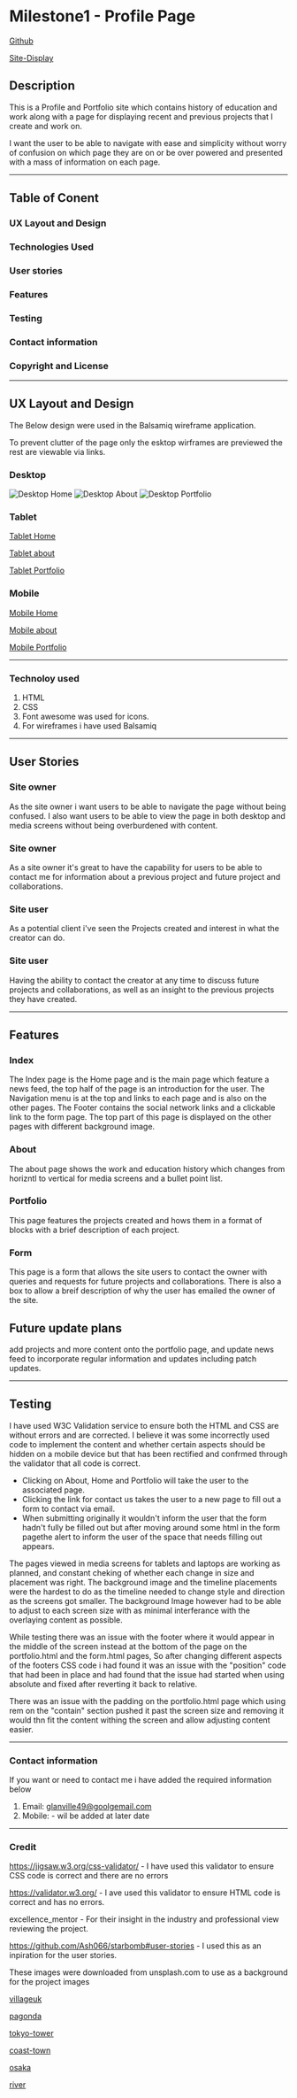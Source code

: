# Milestone1 - Profile Page

[Github](https://github.com/Paul-Glanville/milestone1 "Github project page")

[Site-Display](https://paul-glanville.github.io/milestone1/)

## Description

This is a Profile and Portfolio site which contains history of education and work along with a page for displaying recent and previous projects that I create and work on.

I want the user to be able to navigate with ease and simplicity without worry of confusion on which page they are on or be over powered and presented with a mass of information on each page. 

---

## Table of Conent
### UX Layout and Design
### Technologies Used
### User stories
### Features
### Testing
### Contact information
### Copyright and License

---

## UX Layout and Design
The Below design were used in the Balsamiq wireframe application.

To prevent clutter of the page only the esktop wirframes are previewed the rest are viewable via links.
### Desktop
![Desktop Home](/assets/wireframes/desktop-home.png)
![Desktop About](/assets/wireframes/desktop-about.png)
![Desktop Portfolio](/assets/wireframes/desktop-portfolio.png)

### Tablet
[Tablet Home](/assets/wireframes/tablet-home.png)

[Tablet about](/assets/wireframes/tablet-about.png)

[Tablet Portfolio](/assets/wireframes/tablet-portfolio.png)

### Mobile
[Mobile Home](/assets/wireframes/mobile-home.png)

[Mobile about](/assets/wireframes/mobile-about.png)

[Mobile Portfolio](/assets/wireframes/mobile-portfolio.png)

---
### Technoloy used
1. HTML
2. CSS
3. Font awesome was used for icons.
4. For wireframes i have used Balsamiq
---
## User Stories

### Site owner
As the site owner i want users to be able to navigate the page without being confused.
I also want users to be able to view the page in both desktop and media screens without being overburdened with content.

### Site owner
As a site owner it's great to have the capability for users to be able to contact me for information about a previous project and future project and collaborations.

### Site user
As a potential client i've seen the Projects created and interest in what the creator can do.

### Site user
Having the ability to contact the creator at any time to discuss future projects and collaborations, as well as an insight to the previous projects they have created.

---
## Features

### Index
The Index page is the Home page and is the main page which feature a news feed, the top half of the page is an introduction for the user. The Navigation menu is at the top and links to each page and is also on the other pages.
The Footer contains the social network links and a clickable link to the form page. 
The top part of this page is displayed on the other pages with  different background image.

### About
The about page shows the work and education history which changes from horizntl to vertical for media screens and a bullet point list.

### Portfolio
This page features the projects created and hows them in a format of blocks with a brief description of each project.

### Form
This page is a form that allows the site users to contact the owner with queries and requests for future projects and collaborations. There is also a box to allow a breif description of why the user has emailed the owner of the site.

## Future update plans
add projects and more content onto the portfolio page, and update news feed to incorporate regular information and updates including patch updates.

---
## Testing
I have used W3C Validation service to ensure both the HTML and CSS are without errors and are corrected.
I believe it was some incorrectly used code to implement the content and whether certain aspects should be hidden on a mobile device but that has been rectified and confrmed through the validator that all code is correct.

- Clicking on About, Home and Portfolio will take the user to the associated page.
- Clicking the link for contact us takes the user to a new page to fill out a form to contact via email.
- When submitting originally it wouldn't inform the user that the form hadn't fully be filled out but after moving around some html in the form pagethe alert to inform the user of the space that needs filling out appears.

The pages viewed in media screens for tablets and laptops are working as planned, and constant cheking of whether each change in size and placement was right.
The background image and the timeline placements were the hardest to do as the timeline needed to change style and direction as the screens got smaller. 
The background Image however had to be able to adjust to each screen size with as minimal interferance with the overlaying content as possible.

While testing there was an issue with the footer where it would appear in the middle of the screen instead at the bottom of the page on the portfolio.html and the form.html pages, So after changing different aspects of the footers CSS code i had found it was an issue with the "position" code that had been in place and had found that the issue had started when using absolute and fixed after reverting it back to relative.

There was an issue with the padding on the portfolio.html page which using rem on the "contain" section pushed it past the screen size and removing it would thn fit the content withing the screen and allow adjusting content easier.


---

### Contact information
If you want or need to contact me i have added the required information below
1. Email: glanville49@goolgemail.com
2. Mobile: - wil be added at later date

---

### Credit

https://jigsaw.w3.org/css-validator/ - I have used this validator to ensure CSS code is correct and there are no errors

https://validator.w3.org/ - I ave used this validator to ensure HTML code is correct and has no errors.

excellence_mentor - For their insight in the industry and professional view reviewing the project.

https://github.com/Ash066/starbomb#user-stories - I used this as an inpiration for the user stories.

These images were downloaded from unsplash.com to use as a background for the project images

[villageuk](https://unsplash.com/photos/ZU62GJP-XC4)

[pagonda](https://unsplash.com/photos/N4DbvTUDikw)

[tokyo-tower](https://unsplash.com/photos/IocJwyqRv3M)

[coast-town](https://unsplash.com/photos/6OGM8koETWo)

[osaka](https://unsplash.com/photos/OxeNkQXt9E8)

[river](https://unsplash.com/photos/KZ460ACcV24)
